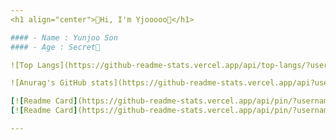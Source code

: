 ```yaml
---
<h1 align="center">🐳Hi, I'm Yjooooo🐳</h1>

#### - Name : Yunjoo Son
#### - Age : Secret🤫

![Top Langs](https://github-readme-stats.vercel.app/api/top-langs/?username=yjooooo&theme=nightowl&layout=compact)

![Anurag's GitHub stats](https://github-readme-stats.vercel.app/api?username=yjooooo&count_private=true&theme=nightowl&show_icons=true)

[![Readme Card](https://github-readme-stats.vercel.app/api/pin/?username=yjooooo&theme=nightowl&repo=27th-SOPT)](https://github.com/yjooooo/27th-SOPT)
[![Readme Card](https://github-readme-stats.vercel.app/api/pin/?username=TeamBeMe&theme=nightowl&repo=BeMeAndroid)](https://github.com/TeamBeMe/BeMeAndroid)

---
```

